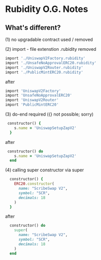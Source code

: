 # Rubidity O.G. Notes

## What's different?

(1) no upgradable contract used / removed

(2) import - file extenstion .rubidity removed

``` ruby
import './UniswapV2Factory.rubidity'
import './UnsafeNoApprovalERC20.rubidity'
import './UniswapV2Router.rubidity'
import './PublicMintERC20.rubidity'
```

after

``` ruby
import 'UniswapV2Factory'
import 'UnsafeNoApprovalERC20'
import 'UniswapV2Router'
import 'PublicMintERC20'
```


(3)  do-end required ({} not possible; sorry)

``` ruby
 constructor() {
    s.name = 'UniswapSetupZapV2'
  }
```

after

``` ruby
 constructor() do
    s.name = 'UniswapSetupZapV2'
  end
```


(4) calling super constructor via super

``` ruby
  constructor() {
    ERC20.constructor(
      name: "ScribeSwap V2",
      symbol: "SCR",
      decimals: 18
    )
  }
```

after

``` ruby
  constructor() do
    super(
      name: "ScribeSwap V2",
      symbol: "SCR",
      decimals: 18
    )
  end
```
